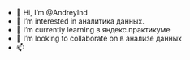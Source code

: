 - 👋 Hi, I’m @AndreyInd  
- 👀 I’m interested in аналитика данных.
- 🌱 I’m currently learning  в яндекс.практикуме
- 💞️ I’m looking to collaborate on  в анализе данных
- 📫 

<!---
AndreyInd/AndreyInd is a ✨ special ✨ repository because its `README.md` (this file) appears on your GitHub profile.
You can click the Preview link to take a look at your changes.
--->
